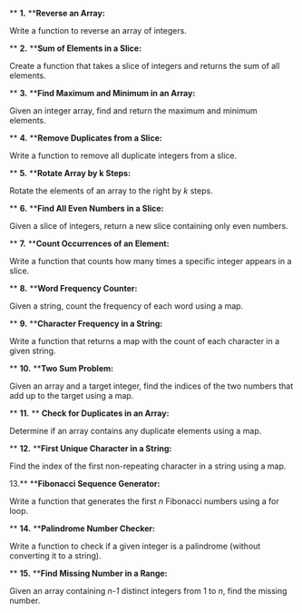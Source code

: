 **	**1.**	****Reverse an Array:**

Write a function to reverse an array of integers.

**	**2.**	****Sum of Elements in a Slice:**

Create a function that takes a slice of integers and returns the sum of all elements.

**	**3.**	****Find Maximum and Minimum in an Array:**

Given an integer array, find and return the maximum and minimum elements.

**	**4.**	****Remove Duplicates from a Slice:**

Write a function to remove all duplicate integers from a slice.

**	**5.**	****Rotate Array by k Steps:**

Rotate the elements of an array to the right by *k* steps.

**	**6.**	****Find All Even Numbers in a Slice:**

Given a slice of integers, return a new slice containing only even numbers.

**	**7.**	****Count Occurrences of an Element:**

Write a function that counts how many times a specific integer appears in a slice.

**	**8.**	****Word Frequency Counter:**

Given a string, count the frequency of each word using a map.

**	**9.**	****Character Frequency in a String:**

Write a function that returns a map with the count of each character in a given string.

**	**10.**	****Two Sum Problem:**

Given an array and a target integer, find the indices of the two numbers that add up to the target using a map.

**	**11.**	** **Check for Duplicates in an Array:**

Determine if an array contains any duplicate elements using a map.

**	**12.**	****First Unique Character in a String:**

Find the index of the first non-repeating character in a string using a map.

13.**	****Fibonacci Sequence Generator:**

Write a function that generates the first *n* Fibonacci numbers using a for loop.

**	**14.**	****Palindrome Number Checker:**

Write a function to check if a given integer is a palindrome (without converting it to a string).

**	**15.**	****Find Missing Number in a Range:**

Given an array containing *n-1* distinct integers from 1 to *n*, find the missing number.

